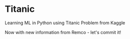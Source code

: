 # Titanic
Learning ML in Python using Titanic Problem from Kaggle

Now with new information from Remco - let's commit it!